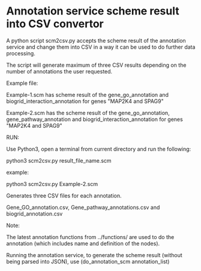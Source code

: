 # Annotation service scheme result into CSV convertor

A python script scm2csv.py accepts the scheme result of the annotation service and change 
them into CSV in a way it can be used to do further data processing. 

The script will generate maximum of three CSV results depending on the number of annotations
the user requested. 

Example file:

Example-1.scm has scheme result of the gene_go_annotation and biogrid_interaction_annotation 
for genes "MAP2K4 and SPAG9"

Example-2.scm has the scheme result of the gene_go_annotation, gene_pathway_annotation and 
biogrid_interaction_annotation for genes "MAP2K4 and SPAG9"


RUN:

Use Python3, open a terminal from current directory and run the following:

python3 scm2csv.py result_file_name.scm

example:

python3 scm2csv.py Example-2.scm

Generates three CSV files for each annotation.

Gene_GO_annotation.csv, Gene_pathway_annotations.csv and biogrid_annotation.csv 

Note:

The latest annotation functions from ../functions/ are used to do the annotation (which includes 
name and definition of the nodes).

Running the annotation service, to generate the scheme result (without being parsed into JSON), 
use (do_annotation_scm annotation_list)


